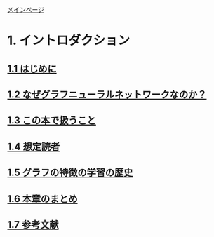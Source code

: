 [メインページ](../../index.markdown)

# 1. イントロダクション
## [1.1 はじめに](./subsection_01.md)
## [1.2 なぜグラフニューラルネットワークなのか？](./subsection_02.md)
## [1.3 この本で扱うこと](./subsection_03.md)
## [1.4 想定読者](./subsection_04.md)
## [1.5 グラフの特徴の学習の歴史](./subsection_05.md)
## [1.6 本章のまとめ](./subsection_06.md)
## [1.7 参考文献](./subsection_07.md)

